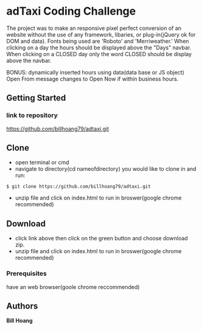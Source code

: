 # adTaxi Coding Challenge

The project was to make an responsive pixel perfect conversion of an website without the use of any framework, libaries, or plug-in(jQuery ok for DOM and data).
Fonts being used are 'Roboto' and 'Merriweather.' When clicking on a day the hours should be displayed above the "Days" navbar. When clicking on a CLOSED day only the word CLOSED should be display above the navbar.

BONUS: dynamically inserted hours using data(data base or JS object)
Open From message changes to Open Now if within business hours.

## Getting Started
### link to repository
https://github.com/billhoang79/adtaxi.git

## Clone 
* open terminal or cmd
* navigate to directory(cd nameofdirectory) you would like to clone in and run:
```
$ git clone https://github.com/billhoang79/adtaxi.git
```
* unzip file and click on index.html to run in broswer(google chrome recommended)

## Download
* click link above then click on the green button and choose download zip.
* unzip file and click on index.html to run in broswer(google chrome recommended)

### Prerequisites
have an web browser(goole chrome reccommended)

## Authors

**Bill Hoang**
